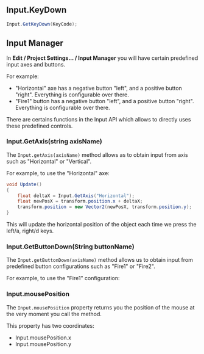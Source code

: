 
## Input.KeyDown

```C#
Input.GetKeyDown(KeyCode);
```

## Input Manager

In **Edit / Project Settings... / Input Manager** you will have certain predefined input axes and buttons.

For example:

- "Horizontal" axe has a negative button "left", and a positive button "right". Everything is configurable over there.
- "Fire1" button has a negative button "left", and a positive button "right". Everything is configurable over there.

There are certains functions in the Input API which allows to directly uses these predefined controls.

### Input.GetAxis(string axisName)

 The ``Input.getAxis(axisName)`` method allows as to obtain input from axis such as "Horizontal" or "Vertical".

For example, to use the "Horizontal" axe:

```C#
void Update()
{
    float deltaX = Input.GetAxis("Horizontal");
    float newPosX = transform.position.x + deltaX;
    transform.position = new Vector2(newPosX, transform.position.y);
}
```

This will update the horizontal position of the object each time we press the left/a, right/d keys.

### Input.GetButtonDown(String buttonName)

The ``Input.getButtonDown(axisName)`` method allows us to obtain input from predefined button configurations such as "Fire1" or "Fire2".

For example, to use the "Fire1" configuration:


### Input.mousePosition

The ``Input.mousePosition`` property returns you the position of the mouse at the very moment you call the method.

This property has two coordinates:

- Input.mousePosition.x
- Input.mousePosition.y



